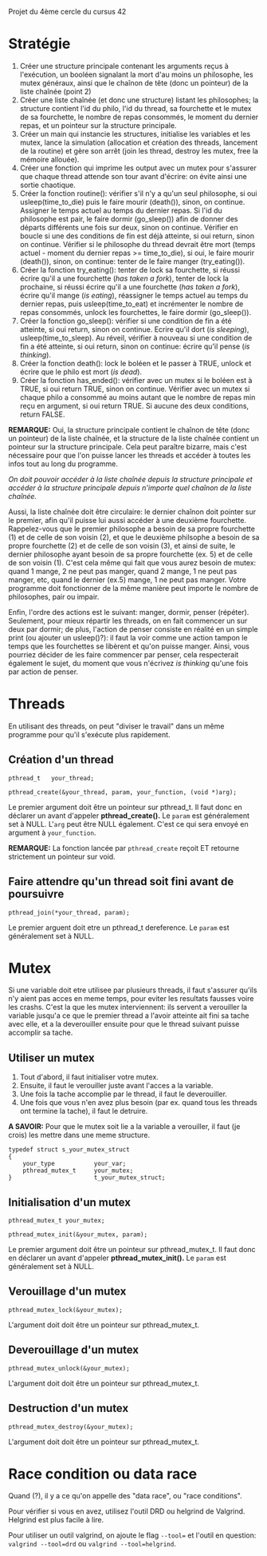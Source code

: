 
Projet du 4ème cercle du cursus 42 

# Stratégie
1. Créer une structure principale contenant les arguments reçus à l'exécution, un booléen signalant la mort d'au moins un philosophe, les mutex généraux, ainsi que le chaînon de tête (donc un pointeur) de la liste chaînée (point 2)
2. Créer une liste chaînée (et donc une structure) listant les philosophes; la structure contient l'id du philo, l'id du thread, sa fourchette et le mutex de sa fourchette, le nombre de repas consommés, le moment du dernier repas, et un pointeur sur la structure principale.
3. Créer un main qui instancie les structures, initialise les variables et les mutex, lance la simulation (allocation et création des threads, lancement de la routine) et gère son arrêt (join les thread, destroy les mutex, free la mémoire allouée).
4. Créer une fonction qui imprime les output avec un mutex pour s'assurer que chaque thread attende son tour avant d'écrire: on évite ainsi une sortie chaotique.
5. Créer la fonction routine(): vérifier s'il n'y a qu'un seul philosophe, si oui usleep(time_to_die) puis le faire mourir (death()), sinon, on continue. Assigner le temps actuel au temps du dernier repas. Si l'id du philosophe est pair, le faire dormir (go_sleep()) afin de donner des départs différents une fois sur deux, sinon on continue. Vérifier en boucle si une des conditions de fin est déjà atteinte, si oui return, sinon on continue. Vérifier si le philosophe du thread devrait être mort (temps actuel - moment du dernier repas >= time_to_die), si oui, le faire mourir (death()), sinon, on continue: tenter de le faire manger (try_eating()).
6. Créer la fonction try_eating(): tenter de lock sa fourchette, si réussi écrire qu'il a une fourchette (*has taken a fork*), tenter de lock la prochaine, si réussi écrire qu'il a une fourchette (*has taken a fork*), écrire qu'il mange (*is eating*), réassigner le temps actuel au temps du dernier repas, puis usleep(time_to_eat) et incrémenter le nombre de repas consommés, unlock les fourchettes, le faire dormir (go_sleep()).
7. Créer la fonction go_sleep(): vérifier si une condition de fin a été atteinte, si oui return, sinon on continue. Ecrire qu'il dort (*is sleeping*), usleep(time_to_sleep). Au réveil, vérifier à nouveau si une condition de fin a été atteinte, si oui return, sinon on continue: écrire qu'il pense (*is thinking*).
8. Créer la fonction death(): lock le boléen et le passer à TRUE, unlock et écrire que le philo est mort (*is dead*).
9. Créer la fonction has_ended(): vérifier avec un mutex si le boléen est à TRUE, si oui return TRUE, sinon on continue. Vérifier avec un mutex si chaque philo a consommé au moins autant que le nombre de repas min reçu en argument, si oui return TRUE. Si aucune des deux conditions, return FALSE.

**REMARQUE:** Oui, la structure principale contient le chaînon de tête (donc un pointeur) de la liste chaînée, et la structure de la liste chaînée contient un pointeur sur la structure principale. Cela peut paraître bizarre, mais c'est nécessaire pour que l'on puisse lancer les threads et accéder à toutes les infos tout au long du programme. 

*On doit pouvoir accéder à la liste chaînée depuis la structure principale et accéder à la structure principale depuis n'importe quel chaînon de la liste chaînée.*

Aussi, la liste chaînée doit être circulaire: le dernier chaînon doit pointer sur le premier, afin qu'il puisse lui aussi accéder à une deuxième fourchette. Rappelez-vous que le premier philosophe a besoin de sa propre fourchette (1) et de celle de son voisin (2), et que le deuxième philsophe a besoin de sa propre fourchette (2) et de celle de son voisin (3), et ainsi de suite, le dernier philosophe ayant besoin de sa propre fourchette (ex. 5) et de celle de son voisin (1). C'est cela même qui fait que vous aurez besoin de mutex: quand 1 mange, 2 ne peut pas manger, quand 2 mange, 1 ne peut pas manger, etc, quand le dernier (ex.5) mange, 1 ne peut pas manger. Votre programme doit fonctionner de la même manière peut importe le nombre de philosophes, pair ou impair.

Enfin, l'ordre des actions est le suivant: manger, dormir, penser (répéter). Seulement, pour mieux répartir les threads, on en fait commencer un sur deux par dormir; de plus, l'action de penser consiste en réalité en un simple print (ou ajouter un usleep()?): il faut la voir comme une action tampon le temps que les fourchettes se libèrent et qu'on puisse manger. Ainsi, vous pourriez décider de les faire commencer par penser, cela respecterait également le sujet, du moment que vous n'écrivez *is thinking* qu'une fois par action de penser.

# Threads
En utilisant des threads, on peut "diviser le travail" dans un même programme pour qu'il s'exécute plus rapidement.
## Création d'un thread
```
pthread_t   your_thread;

pthread_create(&your_thread, param, your_function, (void *)arg);
```
Le premier argument doit être un pointeur sur pthread_t. Il faut donc en déclarer un avant d'appeler **pthread_create().**
Le ``param`` est généralement set à NULL.
L'``arg`` peut être NULL également. C'est ce qui sera envoyé en argument à ``your_function``.

**REMARQUE:** La fonction lancée par ``pthread_create`` reçoit ET retourne strictement un pointeur sur void.

## Faire attendre qu'un thread soit fini avant de poursuivre
```
pthread_join(*your_thread, param);
```
Le premier arguent doit etre un pthread_t dereference.
Le ``param`` est généralement set à NULL.

# Mutex
Si une variable doit etre utilisee par plusieurs threads, il faut s'assurer qu'ils n'y aient pas acces en meme temps, pour eviter les resultats fausses voire les crashs. C'est la que les mutex interviennent: ils servent a verouiller la variable jusqu'a ce que le premier thread a l'avoir atteinte ait fini sa tache avec elle, et a la deverouiller ensuite pour que le thread suivant puisse accomplir sa tache.

## Utiliser un mutex
1. Tout d'abord, il faut initialiser votre mutex.
2. Ensuite, il faut le verouiller juste avant l'acces a la variable.
3. Une fois la tache accomplie par le thread, il faut le deverouiller.
4. Une fois que vous n'en avez plus besoin (par ex. quand tous les threads ont termine la tache), il faut le detruire.

**A SAVOIR:**
Pour que le mutex soit lie a la variable a verouiller, il faut (je crois) les mettre dans une meme structure.
```
typedef struct s_your_mutex_struct
{
    your_type           your_var;
    pthread_mutex_t     your_mutex;
}                       t_your_mutex_struct;
```

## Initialisation d'un mutex
```
pthread_mutex_t your_mutex;

pthread_mutex_init(&your_mutex, param);
```
Le premier argument doit être un pointeur sur pthread_mutex_t. Il faut donc en déclarer un avant d'appeler **pthread_mutex_init().**
Le ``param`` est généralement set à NULL.

## Verouillage d'un mutex
```
pthread_mutex_lock(&your_mutex);
```
L'argument doit doit être un pointeur sur pthread_mutex_t.

## Deverouillage d'un mutex
```
pthread_mutex_unlock(&your_mutex);
```
L'argument doit doit être un pointeur sur pthread_mutex_t.

## Destruction d'un mutex
```
pthread_mutex_destroy(&your_mutex);
```
L'argument doit doit être un pointeur sur pthread_mutex_t.

# Race condition ou data race
Quand (?), il y a ce qu'on appelle des "data race", ou "race conditions". 

Pour vérifier si vous en avez, utilisez l'outil DRD ou helgrind de Valgrind. Helgrind est plus facile à lire.

Pour utiliser un outil valgrind, on ajoute le flag ``--tool=`` et l'outil en question: ``valgrind --tool=drd`` ou ``valgrind --tool=helgrind``. 